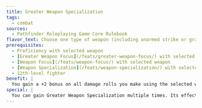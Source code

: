 ```yaml
---
title: Greater Weapon Specialization
tags:
  - combat
sources:
  - Pathfinder Roleplaying Game Core Rulebook
flavor_text: Choose one type of weapon (including unarmed strike or grapple) for which you possess the [Weapon Specialization](/feats/weapon-specialization/) feat. Your attacks with the chosen weapon are more devastating than normal.
prerequisites:
  - Proficiency with selected weapon
  - [Greater Weapon Focus](/feats/greater-weapon-focus/) with selected weapon
  - [Weapon Focus](/feats/weapon-focus/) with selected weapon
  - [Weapon Specialization](/feats/weapon-specialization/) with selected weapon
  - 12th-level fighter
benefit: |
  You gain a +2 bonus on all damage rolls you make using the selected weapon. This bonus to damage stacks with other damage roll bonuses, including any you gain from [Weapon Specialization](/feats/weapon-specialization/).
special: |
  You can gain Greater Weapon Specialization multiple times. Its effects do not stack. Each time you take the feat, it applies to a new type of weapon.
---
```


